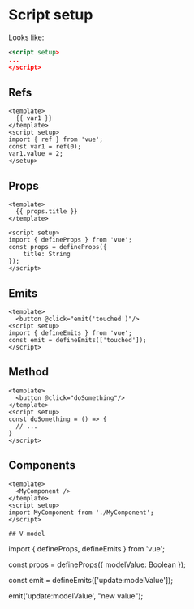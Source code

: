 # Script setup
Looks like:
```xml
<script setup>
...
</script>
```

## Refs
```
<template>
  {{ var1 }}
</template>
<script setup>
import { ref } from 'vue';
const var1 = ref(0);
var1.value = 2;
</setup>
```

## Props
```
<template>
  {{ props.title }}
</template>

<script setup>
import { defineProps } from 'vue';
const props = defineProps({
    title: String
});
</script>
```

## Emits
```
<template>
  <button @click="emit('touched')"/>
<script setup>
import { defineEmits } from 'vue';
const emit = defineEmits(['touched']);
</script>
```

## Method
```
<template>
  <button @click="doSomething"/>
</template>
<script setup>
const doSomething = () => {
  // ...
}
</script>
```

## Components
```
<template>
  <MyComponent />
</template>
<script setup>
import MyComponent from './MyComponent';
</script>

## V-model
```
import { defineProps, defineEmits } from 'vue';

const props = defineProps({
    modelValue: Boolean
});

const emit = defineEmits(['update:modelValue']);

emit('update:modelValue', "new value");
```
